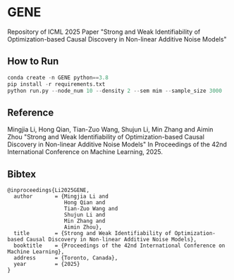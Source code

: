 # GENE
Repository of ICML 2025 Paper "Strong and Weak Identifiability of Optimization-based Causal Discovery in Non-linear Additive Noise Models"

## How to Run
```python
conda create -n GENE python==3.8
pip install -r requirements.txt
python run.py --node_num 10 --density 2 --sem mim --sample_size 3000
```

## Reference
Mingjia Li, Hong Qian, Tian-Zuo Wang, Shujun Li, Min Zhang and Aimin Zhou "Strong and Weak Identifiability of Optimization-based Causal Discovery in Non-linear Additive Noise Models" In Proceedings of the 42nd International Conference on Machine Learning, 2025.

## Bibtex
```
@inproceedings{Li2025GENE,
  author       = {Mingjia Li and
                  Hong Qian and
                  Tian-Zuo Wang and
                  Shujun Li and
                  Min Zhang and
                  Aimin Zhou},
  title        = {Strong and Weak Identifiability of Optimization-based Causal Discovery in Non-linear Additive Noise Models},
  booktitle    = {Proceedings of the 42nd International Conference on Machine Learning},
  address      = {Toronto, Canada},
  year         = {2025}
}
```
